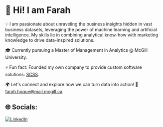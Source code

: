 # 👋 Hi! I am Farah 

💡 I am passionate about unraveling the business insights hidden in vast business datasets, leveraging the power of machine learning and artificial intelligence. My skills lie in combining analytical know-how with marketing knowledge to drive data-inspired solutions.

🎓 Currently pursuing a Master of Management in Analytics @ McGill University.

⚡ Fun fact: Founded my own company to provide custom software solutions: [SCSS](https://scss-bd.com/).

🌍 Let's connect and explore how we can turn data into action! 📧 [farah.hoque@mail.mcgill.ca](mailto:farah.hoque@mail.mcgill.ca)

## 🌐 Socials:
[![LinkedIn](https://img.shields.io/badge/LinkedIn-%230077B5.svg?logo=linkedin&logoColor=white)](https://linkedin.com/in/FarahHoque)
